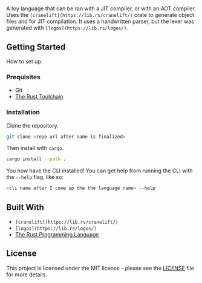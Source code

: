 # <insert lanugage name after I come up with it>
A toy language that can be ran with a JIT compiler, or with an AOT compiler. Uses the `[cranelift](https://lib.rs/cranelift/)` crate to generate object files and for JIT compilation. It uses a handwritten parser, but the lexer was generated with `[logos](https://lib.rs/logos/)`.

## Getting Started
How to set up.

### Prequisites
* Git
* [The Rust Toolchain](https://rustup.rs/)

### Installation
Clone the repository.
```bash
git clone <repo url after name is finalized>
```
Then install with `cargo`.
```bash
cargo install --path .
```
You now have the CLI installed! You can get help from running the CLI with the `--help` flag, like so:
```bash
<cli name after I come up the the language name> --help
```

## Built With
* `[cranelift](https://lib.rs/cranelift/)`
* `[logos](https://lib.rs/logos/)`
* [The Rust Programming Language](https://www.rust-lang.org/)

## License
This project is licensed under the MIT license - please see the [LICENSE](LICENSE) file for more details.
